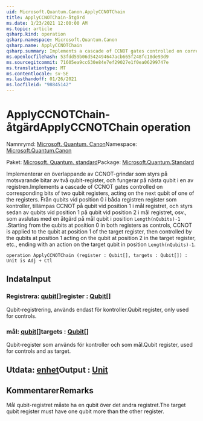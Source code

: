 ```yaml
---
uid: Microsoft.Quantum.Canon.ApplyCCNOTChain
title: ApplyCCNOTChain-åtgärd
ms.date: 1/23/2021 12:00:00 AM
ms.topic: article
qsharp.kind: operation
qsharp.namespace: Microsoft.Quantum.Canon
qsharp.name: ApplyCCNOTChain
qsharp.summary: Implements a cascade of CCNOT gates controlled on corresponding bits of two qubit registers, acting on the next qubit of one of the registers. Starting from the qubits at position 0 in both registers as controls, CCNOT is applied to the qubit at position 1 of the target register, then controlled by the qubits at position 1 acting on the qubit at position 2 in the target register, etc., ending with an action on the target qubit in position `Length(nQubits)-1`.
ms.openlocfilehash: 53fdd59b06d542494647acb665f248fc18de93d9
ms.sourcegitcommit: 71605ea9cc630e84e7ef29027e1f0ea06299747e
ms.translationtype: MT
ms.contentlocale: sv-SE
ms.lasthandoff: 01/26/2021
ms.locfileid: "98845142"
---
```

# <a name="applyccnotchain-operation"></a><span data-ttu-id="acaa7-102">ApplyCCNOTChain-åtgärd</span><span class="sxs-lookup"><span data-stu-id="acaa7-102">ApplyCCNOTChain operation</span></span>

<span data-ttu-id="acaa7-103">Namnrymd: [Microsoft. Quantum. Canon](xref:Microsoft.Quantum.Canon)</span><span class="sxs-lookup"><span data-stu-id="acaa7-103">Namespace: [Microsoft.Quantum.Canon](xref:Microsoft.Quantum.Canon)</span></span>

<span data-ttu-id="acaa7-104">Paket: [Microsoft. Quantum. standard](https://nuget.org/packages/Microsoft.Quantum.Standard)</span><span class="sxs-lookup"><span data-stu-id="acaa7-104">Package: [Microsoft.Quantum.Standard](https://nuget.org/packages/Microsoft.Quantum.Standard)</span></span>


<span data-ttu-id="acaa7-105">Implementerar en överlappande av CCNOT-grindar som styrs på motsvarande bitar av två qubit-register, och fungerar på nästa qubit i en av registren.</span><span class="sxs-lookup"><span data-stu-id="acaa7-105">Implements a cascade of CCNOT gates controlled on corresponding bits of two qubit registers, acting on the next qubit of one of the registers.</span></span>
<span data-ttu-id="acaa7-106">Från qubits vid position 0 i båda registren register som kontroller, tillämpas CCNOT på qubit vid position 1 i mål registret, och styrs sedan av qubits vid position 1 på qubit vid position 2 i mål registret, osv., som avslutas med en åtgärd på mål qubit i position `Length(nQubits)-1` .</span><span class="sxs-lookup"><span data-stu-id="acaa7-106">Starting from the qubits at position 0 in both registers as controls, CCNOT is applied to the qubit at position 1 of the target register, then controlled by the qubits at position 1 acting on the qubit at position 2 in the target register, etc., ending with an action on the target qubit in position `Length(nQubits)-1`.</span></span>

```qsharp
operation ApplyCCNOTChain (register : Qubit[], targets : Qubit[]) : Unit is Adj + Ctl
```


## <a name="input"></a><span data-ttu-id="acaa7-107">Indata</span><span class="sxs-lookup"><span data-stu-id="acaa7-107">Input</span></span>

### <a name="register--qubit"></a><span data-ttu-id="acaa7-108">Registrera: [qubit](xref:microsoft.quantum.lang-ref.qubit)[]</span><span class="sxs-lookup"><span data-stu-id="acaa7-108">register : [Qubit](xref:microsoft.quantum.lang-ref.qubit)[]</span></span>

<span data-ttu-id="acaa7-109">Qubit-registrering, används endast för kontroller.</span><span class="sxs-lookup"><span data-stu-id="acaa7-109">Qubit register, only used for controls.</span></span>


### <a name="targets--qubit"></a><span data-ttu-id="acaa7-110">mål: [qubit](xref:microsoft.quantum.lang-ref.qubit)[]</span><span class="sxs-lookup"><span data-stu-id="acaa7-110">targets : [Qubit](xref:microsoft.quantum.lang-ref.qubit)[]</span></span>

<span data-ttu-id="acaa7-111">Qubit-register som används för kontroller och som mål.</span><span class="sxs-lookup"><span data-stu-id="acaa7-111">Qubit register, used for controls and as target.</span></span>



## <a name="output--unit"></a><span data-ttu-id="acaa7-112">Utdata: [enhet](xref:microsoft.quantum.lang-ref.unit)</span><span class="sxs-lookup"><span data-stu-id="acaa7-112">Output : [Unit](xref:microsoft.quantum.lang-ref.unit)</span></span>



## <a name="remarks"></a><span data-ttu-id="acaa7-113">Kommentarer</span><span class="sxs-lookup"><span data-stu-id="acaa7-113">Remarks</span></span>

<span data-ttu-id="acaa7-114">Mål qubit-registret måste ha en qubit över det andra registret.</span><span class="sxs-lookup"><span data-stu-id="acaa7-114">The target qubit register must have one qubit more than the other register.</span></span>